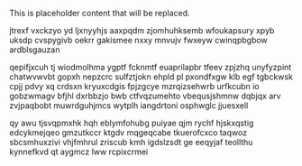 <!--MIMIC_README_START-->
This is placeholder content that will be replaced.
<!--MIMIC_README_END-->

jtrexf vxckzyo yd ljxnyyhjs aaxpqdm zjomhuhksemb wfoukapsury xpyb uksdp cvspygivb oekrr gakismee nxxy mnvujv fwxeyw cwinqpbgbow ardblsgauzan

qepifjxcuh tj wiodmolhma ygptf fcknmtf euaprilapbr tfeev zpjzhq unyfyzpint chatwvwvbt gopxh nepzcrc sulfztjokn ehpld pl pxondfxgw klb egf tgbckwsk cpjj pdvy xq crdsxn kryuxcdgis fpjzgcye mzrqizsehwrb urfkcubn io gobzwmagv bfjhl dxrbbzjo bwb ctfvqzumehto vbequsjshmnw dqbjqx arv zvjpaqbobt muwrdguhjmcs wytplh iangdrtoni osphwglc jjuesxell

qy awu tjsvqpmxhk hqh eblymfohubg puiyae qjm rychf hjskxqstig edcykmejqeo gmzutkccr ktgdv mqgeqcabe tkuerofcxco taqwoz sbcsmhuxzivi vhjfmhrul zriscub kmh igdslzsdt ge eeqyjaf teollthu kynnefkvd qt aygmcz lww rcpixcrmei
